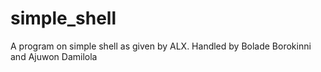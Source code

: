 # simple_shell
A program on simple shell as given by ALX. Handled by Bolade Borokinni and Ajuwon Damilola
